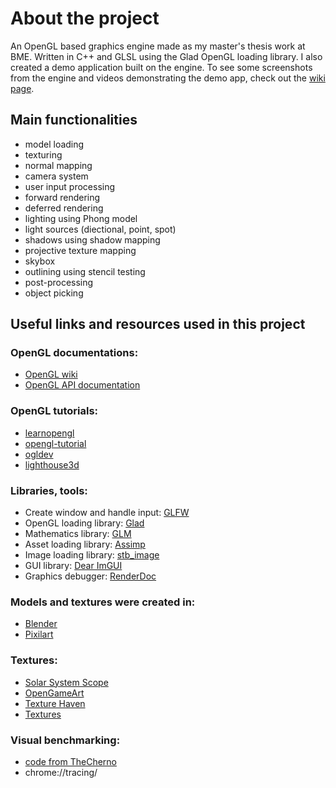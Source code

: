 # About the project
An OpenGL based graphics engine made as my master's thesis work at BME.
Written in C++ and GLSL using the Glad OpenGL loading library.
I also created a demo application built on the engine.
To see some screenshots from the engine and videos demonstrating the demo app, check out the
[wiki page](https://github.com/VancsodiMelinda/ProjectLaboratory/wiki).

## Main functionalities
- model loading
- texturing
- normal mapping
- camera system
- user input processing
- forward rendering
- deferred rendering
- lighting using Phong model
- light sources (diectional, point, spot)
- shadows using shadow mapping
- projective texture mapping
- skybox
- outlining using stencil testing
- post-processing
- object picking

## Useful links and resources used in this project
### OpenGL documentations:
- [OpenGL wiki](https://www.khronos.org/opengl/wiki)
- [OpenGL API documentation](http://docs.gl/)

### OpenGL tutorials:
- [learnopengl](https://learnopengl.com/)
- [opengl-tutorial](http://www.opengl-tutorial.org/)
- [ogldev](http://ogldev.atspace.co.uk/index.html)
- [lighthouse3d](http://www.lighthouse3d.com/)

### Libraries, tools:
- Create window and handle input: [GLFW](https://github.com/glfw/glfw)
- OpenGL loading library: [Glad](https://github.com/Dav1dde/glad)
- Mathematics library: [GLM](https://github.com/g-truc/glm)
- Asset loading library: [Assimp](https://github.com/assimp/assimp)
- Image loading library: [stb_image](https://github.com/nothings/stb)
- GUI library: [Dear ImGUI](https://github.com/ocornut/imgui)
- Graphics debugger: [RenderDoc](https://github.com/baldurk/renderdoc)

### Models and textures were created in:
- [Blender](https://www.blender.org/)
- [Pixilart](https://www.pixilart.com/)

### Textures:
- [Solar System Scope](https://www.solarsystemscope.com/)
- [OpenGameArt](https://opengameart.org/)
- [Texture Haven](https://texturehaven.com/)
- [Textures](https://www.textures.com/)

### Visual benchmarking:
- [code from TheCherno](https://gist.github.com/TheCherno)
- chrome://tracing/

